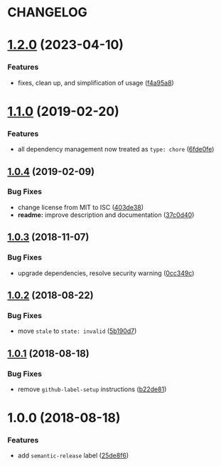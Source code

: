 # CHANGELOG

# [1.2.0](https://github.com/seantrane/github-label-presets/compare/v1.1.0...v1.2.0) (2023-04-10)


### Features

* fixes, clean up, and simplification of usage ([f4a95a8](https://github.com/seantrane/github-label-presets/commit/f4a95a8b917aedd94eb61f16f29c78837e362811))

# [1.1.0](https://github.com/seantrane/github-label-presets/compare/v1.0.4...v1.1.0) (2019-02-20)


### Features

* all dependency management now treated as `type: chore` ([6fde0fe](https://github.com/seantrane/github-label-presets/commit/6fde0fe))

## [1.0.4](https://github.com/seantrane/github-label-presets/compare/v1.0.3...v1.0.4) (2019-02-09)


### Bug Fixes

* change license from MIT to ISC ([403de38](https://github.com/seantrane/github-label-presets/commit/403de38))
* **readme:** improve description and documentation ([37c0d40](https://github.com/seantrane/github-label-presets/commit/37c0d40))

## [1.0.3](https://github.com/seantrane/github-label-presets/compare/v1.0.2...v1.0.3) (2018-11-07)


### Bug Fixes

* upgrade dependencies, resolve security warning ([0cc349c](https://github.com/seantrane/github-label-presets/commit/0cc349c))

## [1.0.2](https://github.com/seantrane/github-label-presets/compare/v1.0.1...v1.0.2) (2018-08-22)


### Bug Fixes

* move `stale` to `state: invalid` ([5b190d7](https://github.com/seantrane/github-label-presets/commit/5b190d7))

## [1.0.1](https://github.com/seantrane/github-label-presets/compare/v1.0.0...v1.0.1) (2018-08-18)


### Bug Fixes

* remove `github-label-setup` instructions ([b22de81](https://github.com/seantrane/github-label-presets/commit/b22de81))

# 1.0.0 (2018-08-18)


### Features

* add `semantic-release` label ([25de8f6](https://github.com/seantrane/github-label-presets/commit/25de8f6))
